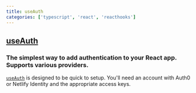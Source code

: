 ```yaml
---
title: useAuth
categories: ['typescript', 'react', 'reacthooks']
---
```

## [useAuth](https://github.com/Swizec/useAuth)

### The simplest way to add authentication to your React app. Supports various providers.


[`useAuth`](https://useauth.dev) is designed to be quick to setup. You'll need an account with Auth0 or Netlify Identity and the appropriate access keys.
